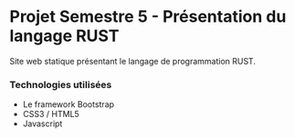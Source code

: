 # Projet Semestre 5 - Présentation du langage RUST

Site web statique présentant le langage de programmation RUST.

### Technologies utilisées ###

  - Le framework Bootstrap
  - CSS3 / HTML5
  - Javascript
